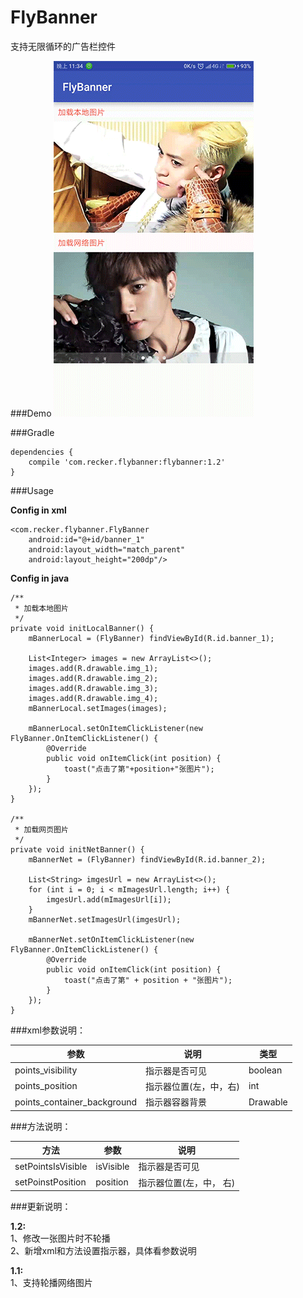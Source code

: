 # FlyBanner
支持无限循环的广告栏控件

###Demo
![](image/gif1.gif)

###Gradle

	dependencies {
  		compile 'com.recker.flybanner:flybanner:1.2'      
	}

###Usage


**Config in xml**

	<com.recker.flybanner.FlyBanner
		android:id="@+id/banner_1"
		android:layout_width="match_parent"
		android:layout_height="200dp"/>
		
		

**Config in java**

	/**
     * 加载本地图片
     */
    private void initLocalBanner() {
        mBannerLocal = (FlyBanner) findViewById(R.id.banner_1);

        List<Integer> images = new ArrayList<>();
        images.add(R.drawable.img_1);
        images.add(R.drawable.img_2);
        images.add(R.drawable.img_3);
        images.add(R.drawable.img_4);
        mBannerLocal.setImages(images);

        mBannerLocal.setOnItemClickListener(new FlyBanner.OnItemClickListener() {
            @Override
            public void onItemClick(int position) {
                toast("点击了第"+position+"张图片");
            }
        });
    }

    /**
     * 加载网页图片
     */
    private void initNetBanner() {
        mBannerNet = (FlyBanner) findViewById(R.id.banner_2);

        List<String> imgesUrl = new ArrayList<>();
        for (int i = 0; i < mImagesUrl.length; i++) {
            imgesUrl.add(mImagesUrl[i]);
        }
        mBannerNet.setImagesUrl(imgesUrl);

        mBannerNet.setOnItemClickListener(new FlyBanner.OnItemClickListener() {
            @Override
            public void onItemClick(int position) {
                toast("点击了第" + position + "张图片");
            }
        });
    }


###xml参数说明：

参数 | 说明 | 类型
--- | --- | ---
points_visibility | 指示器是否可见 | boolean
points_position | 指示器位置(左，中，右) | int
points\_container_background | 指示器容器背景 | Drawable


###方法说明：

方法 | 参数 | 说明
--- | --- | ---
setPointsIsVisible | isVisible | 指示器是否可见
setPoinstPosition | position | 指示器位置(左，中， 右)




###更新说明：

**1.2:**<br>
1、修改一张图片时不轮播<br>
2、新增xml和方法设置指示器，具体看参数说明

**1.1:**<br>
1、支持轮播网络图片


<!--###说明
　　　由于轮播图在开发中用得还是比较频繁的，因此花了几天来研究轮播图，目前也有很多好开的开源项目，用的人也比较多，例如：[Android-ConvenientBanner](https://github.com/saiwu-bigkoo/Android-ConvenientBanner)、[FlycoBanner](https://github.com/H07000223/FlycoBanner_Master)等等，使用的人还是挺多的，经过研究源码，发现这两者都是基于[LoopingViewPager](https://github.com/imbryk/LoopingViewPager)开发的，具体开发思路是C’, A, B, C, A‘模式来的，而C'和A'在通过缓存的形式来展示的，具体可以去看看源码，这里我就不多说了，我具体说说我遇到的问题。<br/>
　　　首先我尝试着把ViePager的Count设置为int的最大值，然后取中间值，来开发，这个方法可以实现轮播，自动轮播也是能行的，关键问题在与我们在滑动的时候体验不好，你可以参考这个项目[BannerLayout](https://github.com/dongjunkun/BannerLayout)，当然有一部分原因是我水平不够，没能解决这个滑动冲突，因此我放弃了这个思路。因此我采用了另外一个办法，即C‘, A, B, C, A'的模式，C’对应C，A‘对应A，通过障眼法来实现轮播图，-->
　　　

